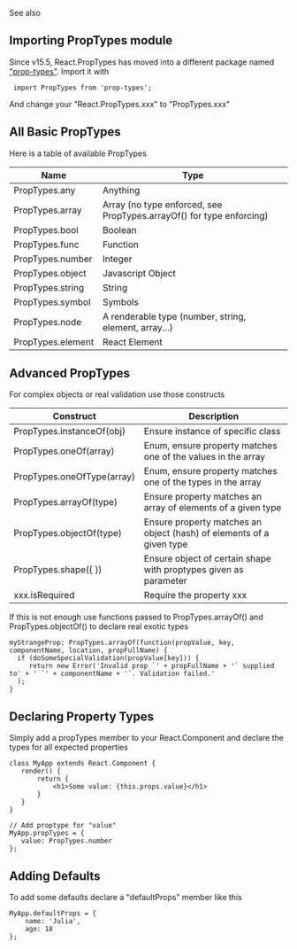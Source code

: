 See also <?add topic='React'?>

## Importing PropTypes module

Since v15.5, React.PropTypes has moved into a different package named ["prop-types"](https://www.npmjs.com/package/prop-types). Import it with

     import PropTypes from 'prop-types';
     
And change your "React.PropTypes.xxx" to "PropTypes.xxx"
     
## All Basic PropTypes

Here is a table of available PropTypes

| Name                | Type  |
| ------------------- | ----- |
| PropTypes.any       | Anything |
| PropTypes.array     | Array (no type enforced, see PropTypes.arrayOf() for type enforcing) |
| PropTypes.bool      | Boolean |
| PropTypes.func      | Function |
| PropTypes.number    | Integer |
| PropTypes.object    | Javascript Object |
| PropTypes.string    | String |
| PropTypes.symbol    | Symbols |
| PropTypes.node      | A renderable type (number, string, element, array...)
| PropTypes.element   | React Element |

## Advanced PropTypes

For complex objects or real validation use those constructs

| Construct                  | Description  |
|----------------------------|--------------|
| PropTypes.instanceOf(obj)  | Ensure instance of specific class |
| PropTypes.oneOf(array)     | Enum, ensure property matches one of the values in the array |
| PropTypes.oneOfType(array) | Enum, ensure property matches one of the types in the array |
| PropTypes.arrayOf(type)    | Ensure property matches an array of elements of a given type |
| PropTypes.objectOf(type)   | Ensure property matches an object (hash) of elements of a given type |
| PropTypes.shape({ })       | Ensure object of certain shape with proptypes given as parameter |
| xxx.isRequired | Require the property xxx |

If this is not enough use functions passed to PropTypes.arrayOf() and PropTypes.objectOf() to declare real exotic types

    myStrangeProp: PropTypes.arrayOf(function(propValue, key, componentName, location, propFullName) {
      if (doSomeSpecialValidation(propValue[key])) {
         return new Error('Invalid prop `' + propFullName + '` supplied to' + ' `' + componentName + '`. Validation failed.'
      );
    }

## Declaring Property Types

Simply add a propTypes member to your React.Component and declare the types for all expected properties

    class MyApp extends React.Component {
       render() {
           return {
               <h1>Some value: {this.props.value}</h1>
           }
       }
    }
    
    // Add proptype for "value"
    MyApp.propTypes = {
       value: PropTypes.number
    };

## Adding Defaults

To add some defaults declare a "defaultProps" member like this

    MyApp.defaultProps = {
        name: 'Julia',
        age: 18
    };
